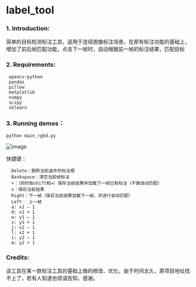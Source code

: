 # label_tool

 ### 1. Introduction:
简单的目标检测标注工具，适用于连续图像标注场景，在原有标注功能的基础上，增加了前后帧匹配功能，点击下一帧时，自动根据前一帧的标注结果，匹配目标

 ### 2. Requirements:
 ```
  opencv-python
  pandas
  pillow
  matplotlib
  numpy
  scipy
  sklearn
  ```

 ### 3. Running demos：
 ```
 python main_rgbd.py
 ```
 
 ![image](https://user-images.githubusercontent.com/78141454/115691147-5a44ab80-a390-11eb-9124-b639a8c9dfbd.png)

快捷键：
```
  Delete：删除当前选中的标注框
  Baxkspace：清空当前帧标注
  +：（同时按shift和=）保存当前结果并加载下一帧已有标注（不做自动匹配）
  s：保存当前结果
  Right：下一帧（保存当前结果加载下一帧，并进行自动匹配）
  Left： 上一帧
  a: x1 – 1
  d: x1 + 1
  w: y1 – 1
  z: y1 + 1
  j: x2 – 1
  l: x2 + 1
  i: y2 – 1
  m: y2 + 1
 ```


 ### Credits:
 该工具在某一款标注工具的基础上做的修改、优化，由于时间太久，原项目地址找不上了，若有人知道也烦请告知，感谢。
